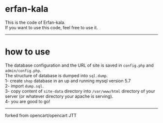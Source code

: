 # erfan-kala
This is the code of Erfan-kala.  
If you want to use this code, feel free to use it.  

-------------------------

# how to use
The database configuration and the URL of site is saved in `config.php` and `admin/config.php`.   
The structure of database is dumped into `sql.dump`.  
1- create `shop` database in an up and running mysql version 5.7  
2- import `dump.sql`.  
3- copy content of `site-data` directory into `/var/www/html` directory of your server (or whatever directory your apache is serving).  
4- you are good to go!  

-------------------------

forked from opencart/opencart
JTT
